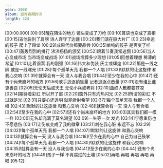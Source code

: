 ```yaml
---
year: 2008
album: 后青春期的诗
length: 324
---
```

[00:00.000]
[00:05]醒在陌生的地方 镜头变成了刀枪
[00:10]耳语也变成了真相
[00:15]吉他告别了肩膀 诗人弃守了边疆
[00:20]我们活在巨大片厂
[00:23]幸运的孩子 爬上了殿堂
[00:29]成果代价都要品尝
[00:35]单纯的孩子 是否变了样
[00:47]轰轰烈烈的排行 沸沸扬扬的颁奖
[00:52]跟着节奏我常迷惘
[00:56]当人心变成市场 当市场变成战场
[01:01]战场埋葬多少理想
[01:05]回想着理想 稀薄的希望
[01:10]走着钢索 我的刚强
[01:16]伟大和伪装 灰尘或辉煌
[01:22]那是一线之隔 或是一线曙光
[01:28]!每个孤单天亮 我都一个人唱
[01:33]!默默的让这旋律 和我心交响
[01:39]!就算会有一天 没人与我合唱
[01:44]!至少在我的心中
[01:47]!还有个尚未崩坏的地方
[01:56]歌手追逐销售量 记者追逐点击量
[02:01]没有谁比谁更善良
[02:05]无论天后或天王 无论小兵或老将
[02:10]曲终人散都要苍凉
[02:14]期待着彩虹 所以开了窗
[02:20]窗外只有灼热闪光
[02:25]所谓的彩虹 不过就是光
[02:31]只要心还透明 就能折射希望
[02:37]!每个孤单天亮 我都一个人唱
[02:43]!默默的让这旋律 和我心交响
[02:48]!就算会有一天 没人与我合唱
[02:54]!至少在我的心中
[02:57]!还有个尚未崩坏的地方
[03:03]其实我们都一模一样
[03:06]无名却充满了莫名渴望
[03:09]一生等一次 发光
[03:14]宁愿重伤也不愿悲伤
[03:17]让伤痕变成了我的徽章
[03:21]刺在我心脏 永远不忘
[03:29]
[04:02]!每个孤单天亮 我都一个人唱
[04:07]!默默的让这旋律 和我心交响
[04:13]!就算会有一天 没人与我合唱
[04:18]!至少在我的心中 自己为自己鼓掌
[04:24]!每个孤单天亮 我都一个人唱
[04:30]!默默的让这旋律 和我心交响
[04:35]!就算会有一天 没人与我合唱
[04:41]!至少在我的心中
[04:44]!还有个尚未崩坏的地方
[04:49]孩子一样 不肯腐烂的土壤
[05:02]再唱 再唱 再唱 再唱 再唱
[05:12]